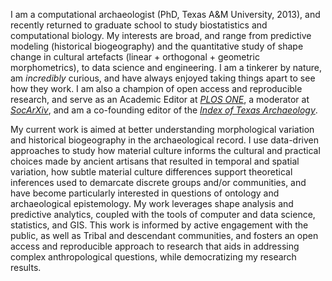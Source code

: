 I am a computational archaeologist (PhD, Texas A&M University, 2013), and recently returned to graduate school to study biostatistics and computational biology. My interests are broad, and range from predictive modeling (historical biogeography) and the quantitative study of shape change in cultural artefacts (linear + orthogonal + geometric morphometrics), to data science and engineering. I am a tinkerer by nature, am _incredibly_ curious, and have always enjoyed taking things apart to see how they work. I am also a champion of open access and reproducible research, and serve as an Academic Editor at _[PLOS ONE](https://journals.plos.org/plosone/)_, a moderator at _[SocArXiv](https://osf.io/preprints/socarxiv)_, and am a co-founding editor of the _[Index of Texas Archaeology](https://scholarworks.sfasu.edu/ita/)_.

My current work is aimed at better understanding morphological variation and historical biogeography in the archaeological record. I use data-driven approaches to study how material culture informs the cultural and practical choices made by ancient artisans that resulted in temporal and spatial variation, how subtle material culture differences support theoretical inferences used to demarcate discrete groups and/or communities, and have become particularly interested in questions of ontology and archaeological epistemology. My work leverages shape analysis and predictive analytics, coupled with the tools of computer and data science, statistics, and GIS. This work is informed by active engagement with the public, as well as Tribal and descendant communities, and fosters an open access and reproducible approach to research that aids in addressing complex anthropological questions, while democratizing my research results.
